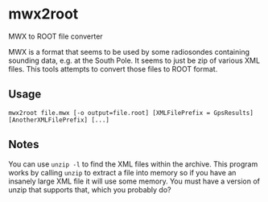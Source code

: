 # mwx2root
MWX to ROOT file converter

MWX is a format that seems to be used by some radiosondes containing sounding data, e.g. at the South Pole. It seems to just be zip of various XML files. This tools attempts to convert those files to ROOT format. 

## Usage
` mwx2root file.mwx [-o output=file.root] [XMLFilePrefix = GpsResults] [AnotherXMLFilePrefix] [...] `


## Notes 

You can use `unzip -l` to find the XML files within the archive. This program works by calling `unzip` to extract a file into memory so if you have an insanely large XML file it will use some memory. You must have a version of unzip that supports that, which you probably do? 

